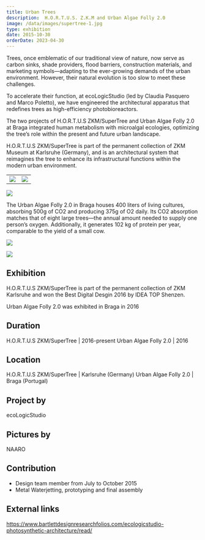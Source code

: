 ```yaml
---
title: Urban Trees
description:  H.O.R.T.U.S. Z.K.M and Urban Algae Folly 2.0
image: /data/images/supertree-1.jpg
type: exhibition
date: 2015-10-30
orderDate: 2023-04-30
---
```


Trees, once emblematic of our traditional view of nature, now serve as carbon sinks, shade providers, flood barriers, construction materials, and marketing symbols—adapting to the ever-growing demands of the urban environment. However, their natural evolution is too slow to meet these challenges. 

To accelerate their function, at ecoLogicStudio (led by Claudia Pasquero and Marco Poletto), we have engineered the architectural apparatus that redefines trees as high-efficiency photobioreactors. 

The two projects of H.O.R.T.U.S ZKM/SuperTree and Urban Algae Folly 2.0 at Braga integrated human metabolism with microalgal ecologies, optimizing the tree’s role within the present and future urban landscape.

H.O.R.T.U.S ZKM/SuperTree is part of the permanent collection of ZKM Museum at Karlsruhe (Germany), and is an architectural system that reimagines the tree to enhance its infrastructural functions within the modern urban environment.

| | |
|---|---|
|![](/data/images/supertree-2.jpg)|![](/data/images/supertree-3.jpg)|

![](/data/images/supertree-4.jpg)

The Urban Algae Folly 2.0 in Braga houses 400 liters of living cultures, absorbing 500g of CO2 and producing 375g of O2 daily. Its CO2 absorption matches that of eight large trees—the annual amount needed to supply one person’s oxygen. Additionally, it generates 102 kg of protein per year, comparable to the yield of a small cow. 

![](/data/images/supertree-5.jpg)

![](/data/images/supertree-6.jpg)


## Exhibition
H.O.R.T.U.S ZKM/SuperTree is part of the permanent collection of ZKM Karlsruhe and won the Best Digital Desgin 2016 by IDEA TOP Shenzen. 

Urban Algae Folly 2.0 was exhibited in Braga in 2016

## Duration
H.O.R.T.U.S ZKM/SuperTree | 2016-present
Urban Algae Folly 2.0 | 2016

## Location
H.O.R.T.U.S ZKM/SuperTree | Karlsruhe (Germany)
Urban Algae Folly 2.0 | Braga (Portugal)

## Project by
ecoLogicStudio

## Pictures by
NAARO

## Contribution
- Design team member from July to October 2015
- Metal Waterjetting, prototyping and final assembly 

## External links
https://www.bartlettdesignresearchfolios.com/ecologicstudio-photosynthetic-architecture/read/
